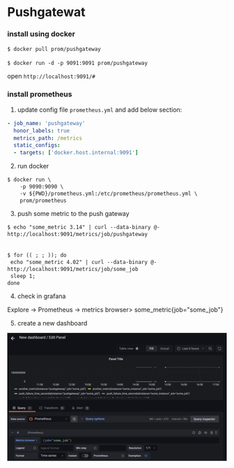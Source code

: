 # Pushgatewat

### install using docker
```
$ docker pull prom/pushgateway

$ docker run -d -p 9091:9091 prom/pushgateway

```
open `http://localhost:9091/#`


### install prometheus

1. update config file `prometheus.yml` and add below section:

```yml
- job_name: 'pushgateway'
  honor_labels: true
  metrics_path: /metrics
  static_configs:
  - targets: ['docker.host.internal:9091']

```

2. run docker

```
$ docker run \
    -p 9090:9090 \
    -v ${PWD}/prometheus.yml:/etc/prometheus/prometheus.yml \
    prom/prometheus
```

3. push some metric to the push gateway

```
$ echo "some_metric 3.14" | curl --data-binary @- http://localhost:9091/metrics/job/pushgateway


$ for (( ; ; )); do
 echo "some_metric 4.02" | curl --data-binary @- http://localhost:9091/metrics/job/some_job
 sleep 1;
done

```

4. check in grafana

Explore -> Prometheus -> metrics browser> some_metric{job="some_job"}

5. create a new dashboard

![image dashboard](./create_dashboard.png)


